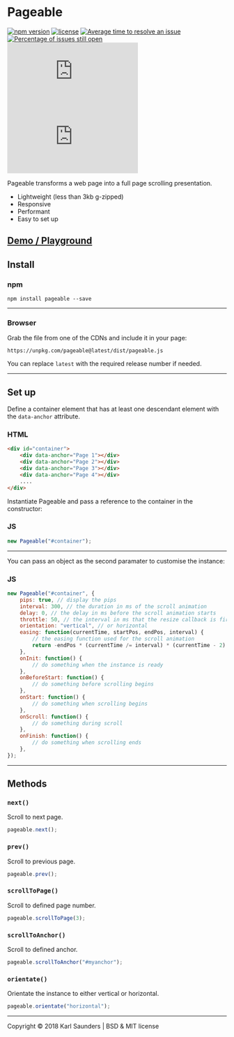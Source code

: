 # Pageable
[![npm version](https://badge.fury.io/js/pageable.svg)](https://badge.fury.io/js/pageable) [![license](https://img.shields.io/github/license/mashape/apistatus.svg)](https://github.com/Mobius1/Pageable/blob/master/LICENSE) [![Average time to resolve an issue](http://isitmaintained.com/badge/resolution/Mobius1/Pageable.svg)](http://isitmaintained.com/project/Mobius1/Pageable "Average time to resolve an issue") [![Percentage of issues still open](http://isitmaintained.com/badge/open/Mobius1/Pageable.svg)](http://isitmaintained.com/project/Mobius1/Pageable "Percentage of issues still open") ![](http://img.badgesize.io/Mobius1/Pageable/master/dist/pageable.js) ![](http://img.badgesize.io/Mobius1/Pageable/master/dist/pageable.js?compression=gzip&label=gzipped)

Pageable transforms a web page into a full page scrolling presentation.

  - Lightweight (less than 3kb g-zipped)
  - Responsive
  - Performant
  - Easy to set up

 [Demo / Playground](https://codepen.io/Mobius1/debug/mGBXPw/)
---

## Install

### npm
```
npm install pageable --save
```

---

### Browser

Grab the file from one of the CDNs and include it in your page:

```
https://unpkg.com/pageable@latest/dist/pageable.js
```

You can replace `latest` with the required release number if needed.

---

## Set up

Define a container element that has at least one descendant element with the `data-anchor` attribute.
### HTML
```html
<div id="container">
    <div data-anchor="Page 1"></div>
    <div data-anchor="Page 2"></div>
    <div data-anchor="Page 3"></div>
    <div data-anchor="Page 4"></div>
    ....
</div>
```

Instantiate Pageable and pass a reference to the container in the constructor:
### JS
```javascript
new Pageable("#container");
```

---

You can pass an object as the second paramater to customise the instance:

### JS
```javascript
new Pageable("#container", {
    pips: true, // display the pips
    interval: 300, // the duration in ms of the scroll animation
    delay: 0, // the delay in ms before the scroll animation starts
    throttle: 50, // the interval in ms that the resize callback is fired
    orientation: "vertical", // or horizontal
    easing: function(currentTime, startPos, endPos, interval) {
    	// the easing function used for the scroll animation
    	return -endPos * (currentTime /= interval) * (currentTime - 2) + startPos;
    },
    onInit: function() {
    	// do something when the instance is ready
    },
    onBeforeStart: function() {
    	// do something before scrolling begins
    },
    onStart: function() {
    	// do something when scrolling begins
    },
    onScroll: function() {
    	// do something during scroll
    },
    onFinish: function() {
    	// do something when scrolling ends
    },
});
```
---
## Methods

### `next()`
Scroll to next page.
```javascript
pageable.next();
```

### `prev()`
Scroll to previous page.
```javascript
pageable.prev();
```

### `scrollToPage()`
Scroll to defined page number.
```javascript
pageable.scrollToPage(3);
```

### `scrollToAnchor()`
Scroll to defined anchor.
```javascript
pageable.scrollToAnchor("#myanchor");
```

### `orientate()`
Orientate the instance to either vertical or horizontal.
```javascript
pageable.orientate("horizontal");
```

---

Copyright © 2018 Karl Saunders | BSD & MIT license